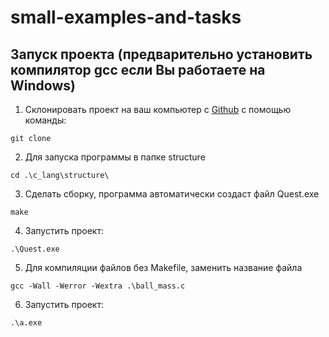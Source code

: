 # small-examples-and-tasks

## Запуск проекта (предварительно установить компилятор gcc если Вы работаете на Windows)

1. Склонировать проект на ваш компьютер с [Github]() с помощью команды:
```
git clone 
```
2. Для запуска программы в папке structure
```
cd .\c_lang\structure\
```
3. Сделать сборку, программа автоматически создаст файл Quest.exe
```
make
```
4. Запустить проект:
```
.\Quest.exe
```
5. Для компиляции файлов без Makefile, заменить название файла
```
gcc -Wall -Werror -Wextra .\ball_mass.c
```
6. Запустить проект:
```
.\a.exe
```